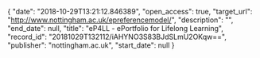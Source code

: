 {
  "date": "2018-10-29T13:21:12.846389", 
  "open_access": true, 
  "target_url": "http://www.nottingham.ac.uk/epreferencemodel/", 
  "description": "", 
  "end_date": null, 
  "title": "eP4LL - ePortfolio for Lifelong Learning", 
  "record_id": "20181029T132112/iAHYNO3S83BJdSLmU2OKqw==", 
  "publisher": "nottingham.ac.uk", 
  "start_date": null
}

